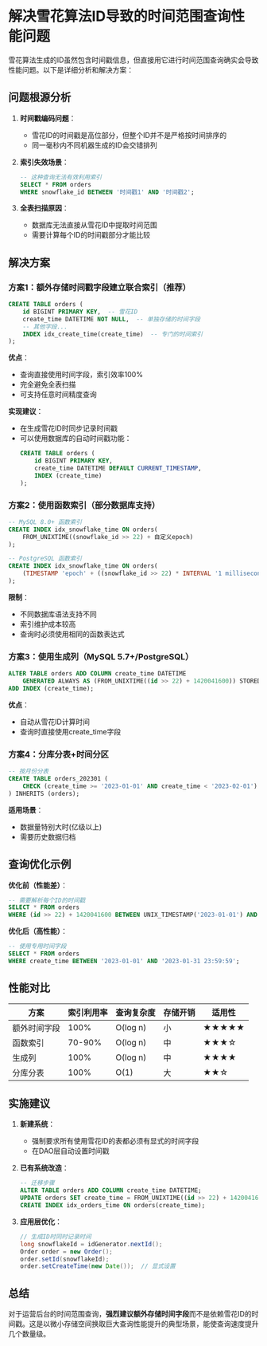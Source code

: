 # 解决雪花算法ID导致的时间范围查询性能问题

雪花算法生成的ID虽然包含时间戳信息，但直接用它进行时间范围查询确实会导致性能问题。以下是详细分析和解决方案：

## 问题根源分析

1. **时间戳编码问题**：
   - 雪花ID的时间戳是高位部分，但整个ID并不是严格按时间排序的
   - 同一毫秒内不同机器生成的ID会交错排列

2. **索引失效场景**：
   ```sql
   -- 这种查询无法有效利用索引
   SELECT * FROM orders 
   WHERE snowflake_id BETWEEN '时间戳1' AND '时间戳2';
   ```

3. **全表扫描原因**：
   - 数据库无法直接从雪花ID中提取时间范围
   - 需要计算每个ID的时间戳部分才能比较

## 解决方案

### 方案1：额外存储时间戳字段建立联合索引（推荐）

```sql
CREATE TABLE orders (
    id BIGINT PRIMARY KEY,  -- 雪花ID
    create_time DATETIME NOT NULL,  -- 单独存储的时间字段
    -- 其他字段...
    INDEX idx_create_time(create_time)  -- 专门的时间索引
);
```

**优点**：
- 查询直接使用时间字段，索引效率100%
- 完全避免全表扫描
- 可支持任意时间精度查询

**实现建议**：
- 在生成雪花ID时同步记录时间戳
- 可以使用数据库的自动时间戳功能：
  ```sql
  CREATE TABLE orders (
      id BIGINT PRIMARY KEY,
      create_time DATETIME DEFAULT CURRENT_TIMESTAMP,
      INDEX (create_time)
  );
  ```

### 方案2：使用函数索引（部分数据库支持）

```sql
-- MySQL 8.0+ 函数索引
CREATE INDEX idx_snowflake_time ON orders(
    FROM_UNIXTIME((snowflake_id >> 22) + 自定义epoch)
);

-- PostgreSQL 函数索引
CREATE INDEX idx_snowflake_time ON orders(
    (TIMESTAMP 'epoch' + ((snowflake_id >> 22) * INTERVAL '1 millisecond'))
);
```

**限制**：
- 不同数据库语法支持不同
- 索引维护成本较高
- 查询时必须使用相同的函数表达式

### 方案3：使用生成列（MySQL 5.7+/PostgreSQL）

```sql
ALTER TABLE orders ADD COLUMN create_time DATETIME 
    GENERATED ALWAYS AS (FROM_UNIXTIME((id >> 22) + 1420041600)) STORED,
ADD INDEX (create_time);
```

**优点**：
- 自动从雪花ID计算时间
- 查询时直接使用create_time字段

### 方案4：分库分表+时间分区

```sql
-- 按月份分表
CREATE TABLE orders_202301 (
    CHECK (create_time >= '2023-01-01' AND create_time < '2023-02-01')
) INHERITS (orders);
```

**适用场景**：
- 数据量特别大时(亿级以上)
- 需要历史数据归档

## 查询优化示例

**优化前（性能差）**：
```sql
-- 需要解析每个ID的时间戳
SELECT * FROM orders 
WHERE (id >> 22) + 1420041600 BETWEEN UNIX_TIMESTAMP('2023-01-01') AND UNIX_TIMESTAMP('2023-01-31');
```

**优化后（高性能）**：
```sql
-- 使用专用时间字段
SELECT * FROM orders 
WHERE create_time BETWEEN '2023-01-01' AND '2023-01-31 23:59:59';
```

## 性能对比

| 方案         | 索引利用率 | 查询复杂度 | 存储开销 | 适用性 |
| ------------ | ---------- | ---------- | -------- | ------ |
| 额外时间字段 | 100%       | O(log n)   | 小       | ★★★★★  |
| 函数索引     | 70-90%     | O(log n)   | 中       | ★★★☆   |
| 生成列       | 100%       | O(log n)   | 中       | ★★★★   |
| 分库分表     | 100%       | O(1)       | 大       | ★★☆    |

## 实施建议

1. **新建系统**：
   - 强制要求所有使用雪花ID的表都必须有显式的时间字段
   - 在DAO层自动设置时间戳

2. **已有系统改造**：
   ```sql
   -- 迁移步骤
   ALTER TABLE orders ADD COLUMN create_time DATETIME;
   UPDATE orders SET create_time = FROM_UNIXTIME((id >> 22) + 1420041600);
   CREATE INDEX idx_orders_time ON orders(create_time);
   ```

3. **应用层优化**：
   ```java
   // 生成ID时同时记录时间
   long snowflakeId = idGenerator.nextId();
   Order order = new Order();
   order.setId(snowflakeId);
   order.setCreateTime(new Date());  // 显式设置
   ```

## 总结

对于运营后台的时间范围查询，**强烈建议额外存储时间字段**而不是依赖雪花ID的时间戳。这是以微小存储空间换取巨大查询性能提升的典型场景，能使查询速度提升几个数量级。